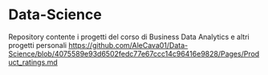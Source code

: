 # Data-Science
Repository contente i progetti del corso di Business Data Analytics e altri progetti personali
https://github.com/AleCava01/Data-Science/blob/4075589e93d6502fedc77e67ccc14c96416e9828/Pages/Product_ratings.md
